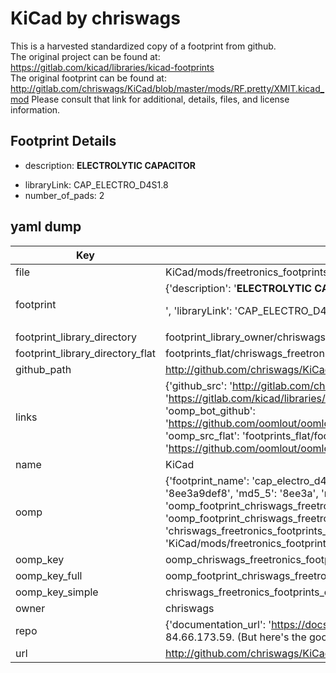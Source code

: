 # KiCad by chriswags  
This is a harvested standardized copy of a footprint from github.  
The original project can be found at:  
https://gitlab.com/kicad/libraries/kicad-footprints  
The original footprint can be found at:
http://gitlab.com/chriswags/KiCad/blob/master/mods/RF.pretty/XMIT.kicad_mod
Please consult that link for additional, details, files, and license information.  
## Footprint Details
* description: <b>ELECTROLYTIC CAPACITOR</b><p>  
* libraryLink: CAP_ELECTRO_D4S1.8  
* number_of_pads: 2  
## yaml dump  
| Key | Value |  
| --- | --- |  
| file | KiCad/mods/freetronics_footprints.pretty/CAP_ELECTRO_D4S1.8.kicad_mod |  
| footprint | {'description': '<b>ELECTROLYTIC CAPACITOR</b><p>', 'libraryLink': 'CAP_ELECTRO_D4S1.8', 'number_of_pads': 2} |  
| footprint_library_directory | footprint_library_owner/chriswags_KiCad |  
| footprint_library_directory_flat | footprints_flat/chriswags_freetronics_footprints_cap_electro_d4s1_8/working |  
| github_path | http://github.com/chriswags/KiCad/blob/master/mods/freetronics_footprints.pretty/CAP_ELECTRO_D4S1.8.kicad_mod |  
| links | {'github_src': 'http://gitlab.com/chriswags/KiCad/blob/master/mods/RF.pretty/XMIT.kicad_mod', 'github_src_repo': 'https://gitlab.com/kicad/libraries/kicad-footprints', 'oomp_bot': 'footprints/chriswags_freetronics_footprints_cap_electro_d4s1_8/working', 'oomp_bot_github': 'https://github.com/oomlout/oomlout_oomp_footprint_bot/tree/main/footprints/chriswags_freetronics_footprints_cap_electro_d4s1_8/working', 'oomp_src_flat': 'footprints_flat/footprints_flat/chriswags_freetronics_footprints_cap_electro_d4s1_8/working', 'oomp_src_flat_github': 'https://github.com/oomlout/oomlout_oomp_footprint_src/tree/main/footprints_flat/chriswags_freetronics_footprints_cap_electro_d4s1_8/working'} |  
| name | KiCad |  
| oomp | {'footprint_name': 'cap_electro_d4s1_8', 'library_name': 'freetronics_footprints', 'md5': '8ee3a9def816b22cdb4645a7bbe8cd4d', 'md5_10': '8ee3a9def8', 'md5_5': '8ee3a', 'md5_6': '8ee3a9', 'oomp_key': 'oomp_chriswags_freetronics_footprints_cap_electro_d4s1_8', 'oomp_key_extra': 'oomp_footprint_chriswags_freetronics_footprints_cap_electro_d4s1_8', 'oomp_key_full': 'oomp_footprint_chriswags_freetronics_footprints_cap_electro_d4s1_8_8ee3a9', 'oomp_key_simple': 'chriswags_freetronics_footprints_cap_electro_d4s1_8', 'original_filename': 'KiCad/mods/freetronics_footprints.pretty/CAP_ELECTRO_D4S1.8.kicad_mod', 'owner_name': 'chriswags'} |  
| oomp_key | oomp_chriswags_freetronics_footprints_cap_electro_d4s1_8 |  
| oomp_key_full | oomp_footprint_chriswags_freetronics_footprints_cap_electro_d4s1_8 |  
| oomp_key_simple | chriswags_freetronics_footprints_cap_electro_d4s1_8 |  
| owner | chriswags |  
| repo | {'documentation_url': 'https://docs.github.com/rest/overview/resources-in-the-rest-api#rate-limiting', 'message': "API rate limit exceeded for 84.66.173.59. (But here's the good news: Authenticated requests get a higher rate limit. Check out the documentation for more details.)"} |  
| url | http://github.com/chriswags/KiCad |  

